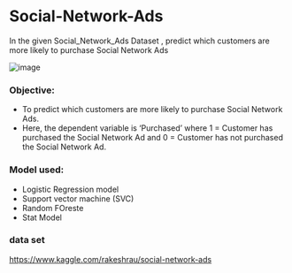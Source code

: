 # Social-Network-Ads
In the given Social_Network_Ads Dataset , predict which customers are more likely to purchase  Social Network Ads

![image](https://user-images.githubusercontent.com/86415241/137012314-37904d7c-5b89-491a-9eb7-f1cdb3564180.png)

### Objective:
- To predict which customers are more likely to purchase  Social Network Ads.
- Here, the dependent variable is ‘Purchased’ where 1 = Customer has purchased the 
Social Network Ad and 0 = Customer has not purchased the Social Network Ad.

### Model used:
- Logistic Regression model
- Support vector machine (SVC)
- Random FOreste
-  Stat Model

### data set
https://www.kaggle.com/rakeshrau/social-network-ads
